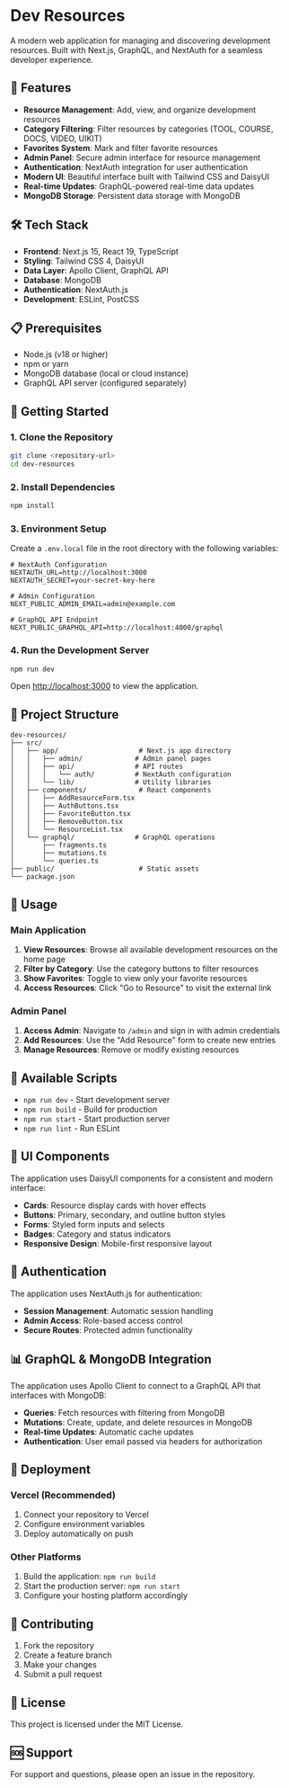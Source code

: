 # Dev Resources

A modern web application for managing and discovering development resources. Built with Next.js, GraphQL, and NextAuth for a seamless developer experience.

## 🚀 Features

- **Resource Management**: Add, view, and organize development resources
- **Category Filtering**: Filter resources by categories (TOOL, COURSE, DOCS, VIDEO, UIKIT)
- **Favorites System**: Mark and filter favorite resources
- **Admin Panel**: Secure admin interface for resource management
- **Authentication**: NextAuth integration for user authentication
- **Modern UI**: Beautiful interface built with Tailwind CSS and DaisyUI
- **Real-time Updates**: GraphQL-powered real-time data updates
- **MongoDB Storage**: Persistent data storage with MongoDB

## 🛠️ Tech Stack

- **Frontend**: Next.js 15, React 19, TypeScript
- **Styling**: Tailwind CSS 4, DaisyUI
- **Data Layer**: Apollo Client, GraphQL API
- **Database**: MongoDB
- **Authentication**: NextAuth.js
- **Development**: ESLint, PostCSS

## 📋 Prerequisites

- Node.js (v18 or higher)
- npm or yarn
- MongoDB database (local or cloud instance)
- GraphQL API server (configured separately)

## 🚀 Getting Started

### 1. Clone the Repository

```bash
git clone <repository-url>
cd dev-resources
```

### 2. Install Dependencies

```bash
npm install
```

### 3. Environment Setup

Create a `.env.local` file in the root directory with the following variables:

```env
# NextAuth Configuration
NEXTAUTH_URL=http://localhost:3000
NEXTAUTH_SECRET=your-secret-key-here

# Admin Configuration
NEXT_PUBLIC_ADMIN_EMAIL=admin@example.com

# GraphQL API Endpoint
NEXT_PUBLIC_GRAPHQL_API=http://localhost:4000/graphql
```

### 4. Run the Development Server

```bash
npm run dev
```

Open [http://localhost:3000](http://localhost:3000) to view the application.

## 📁 Project Structure

```
dev-resources/
├── src/
│   ├── app/                    # Next.js app directory
│   │   ├── admin/             # Admin panel pages
│   │   ├── api/               # API routes
│   │   │   └── auth/          # NextAuth configuration
│   │   └── lib/               # Utility libraries
│   ├── components/             # React components
│   │   ├── AddResourceForm.tsx
│   │   ├── AuthButtons.tsx
│   │   ├── FavoriteButton.tsx
│   │   ├── RemoveButton.tsx
│   │   └── ResourceList.tsx
│   └── graphql/               # GraphQL operations
│       ├── fragments.ts
│       ├── mutations.ts
│       └── queries.ts
├── public/                     # Static assets
└── package.json
```

## 🎯 Usage

### Main Application

1. **View Resources**: Browse all available development resources on the home page
2. **Filter by Category**: Use the category buttons to filter resources
3. **Show Favorites**: Toggle to view only your favorite resources
4. **Access Resources**: Click "Go to Resource" to visit the external link

### Admin Panel

1. **Access Admin**: Navigate to `/admin` and sign in with admin credentials
2. **Add Resources**: Use the "Add Resource" form to create new entries
3. **Manage Resources**: Remove or modify existing resources

## 🔧 Available Scripts

- `npm run dev` - Start development server
- `npm run build` - Build for production
- `npm run start` - Start production server
- `npm run lint` - Run ESLint

## 🎨 UI Components

The application uses DaisyUI components for a consistent and modern interface:

- **Cards**: Resource display cards with hover effects
- **Buttons**: Primary, secondary, and outline button styles
- **Forms**: Styled form inputs and selects
- **Badges**: Category and status indicators
- **Responsive Design**: Mobile-first responsive layout

## 🔐 Authentication

The application uses NextAuth.js for authentication:

- **Session Management**: Automatic session handling
- **Admin Access**: Role-based access control
- **Secure Routes**: Protected admin functionality

## 📊 GraphQL & MongoDB Integration

The application uses Apollo Client to connect to a GraphQL API that interfaces with MongoDB:

- **Queries**: Fetch resources with filtering from MongoDB
- **Mutations**: Create, update, and delete resources in MongoDB
- **Real-time Updates**: Automatic cache updates
- **Authentication**: User email passed via headers for authorization

## 🚀 Deployment

### Vercel (Recommended)

1. Connect your repository to Vercel
2. Configure environment variables
3. Deploy automatically on push

### Other Platforms

1. Build the application: `npm run build`
2. Start the production server: `npm run start`
3. Configure your hosting platform accordingly

## 🤝 Contributing

1. Fork the repository
2. Create a feature branch
3. Make your changes
4. Submit a pull request

## 📝 License

This project is licensed under the MIT License.

## 🆘 Support

For support and questions, please open an issue in the repository.
